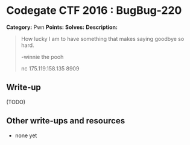 # Codegate CTF 2016 : BugBug-220

**Category:** Pwn
**Points:** 
**Solves:** 
**Description:**

> How lucky I am to have something that makes saying goodbye so hard.
> 
> -winnie the pooh
> 
> 
> nc 175.119.158.135 8909
> 


## Write-up

(TODO)

## Other write-ups and resources

* none yet
